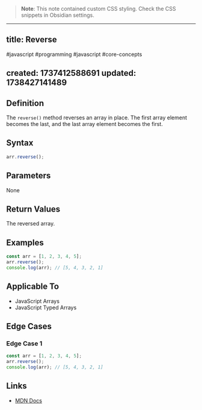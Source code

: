 
> **Note**: This note contained custom CSS styling. Check the CSS snippets in Obsidian settings.

---
title: Reverse
---

#javascript #programming #javascript #core-concepts

created: 1737412588691
updated: 1738427141489
---


<!-- #region styles -->

<!-- #endregion -->

## Definition

The `reverse()` method reverses an array in place. The first array element becomes the last, and the last array element becomes the first.

## Syntax

```js
arr.reverse();
```

## Parameters

None

## Return Values

The reversed array.

## Examples

```js
const arr = [1, 2, 3, 4, 5];
arr.reverse();
console.log(arr); // [5, 4, 3, 2, 1]
```

## Applicable To

-   JavaScript Arrays
-   JavaScript Typed Arrays

## Edge Cases

### Edge Case 1

```js
const arr = [1, 2, 3, 4, 5];
arr.reverse();
console.log(arr); // [5, 4, 3, 2, 1]
```

## Links

-   [MDN Docs](https://developer.mozilla.org/en-US/docs/Web/JavaScript/Reference/Global_Objects/Array/reverse)